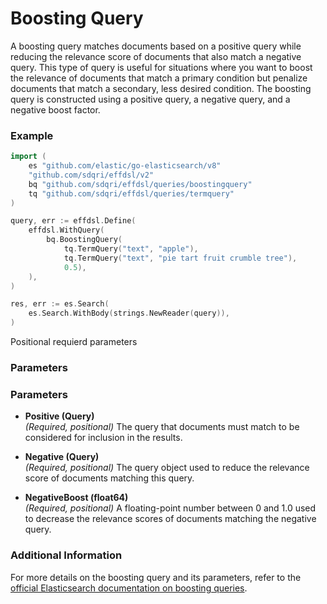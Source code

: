 # Boosting Query

A boosting query matches documents based on a positive query while reducing the relevance score of documents that also match a negative query. This type of query is useful for situations where you want to boost the relevance of documents that match a primary condition but penalize documents that match a secondary, less desired condition. The boosting query is constructed using a positive query, a negative query, and a negative boost factor.

### Example

```go
import (
    es "github.com/elastic/go-elasticsearch/v8"
	"github.com/sdqri/effdsl/v2"
	bq "github.com/sdqri/effdsl/queries/boostingquery"
	tq "github.com/sdqri/effdsl/queries/termquery"
)

query, err := effdsl.Define(
    effdsl.WithQuery(
        bq.BoostingQuery(
            tq.TermQuery("text", "apple"),
            tq.TermQuery("text", "pie tart fruit crumble tree"),
            0.5),
    ), 
)

res, err := es.Search(
    es.Search.WithBody(strings.NewReader(query)),
)
```
Positional requierd parameters
### Parameters

### Parameters

*   **Positive (Query)**  
    _(Required, positional)_ The query that documents must match to be considered for inclusion in the results.
    
*   **Negative (Query)**  
    _(Required, positional)_ The query object used to reduce the relevance score of documents matching this query.
    
*   **NegativeBoost (float64)**  
    _(Required, positional)_ A floating-point number between 0 and 1.0 used to decrease the relevance scores of documents matching the negative query.

### Additional Information

For more details on the boosting query and its parameters, refer to the [official Elasticsearch documentation on boosting queries](https://www.elastic.co/guide/en/elasticsearch/reference/current/query-dsl-boosting-query.html).

